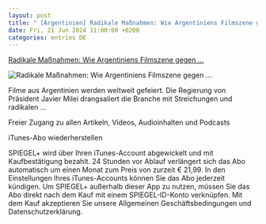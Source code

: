 ```yaml
---
layout: post
title: " [Argentinien] Radikale Maßnahmen: Wie Argentiniens Filmszene gegen ..."
date: Fri, 21 Jun 2024 11:00:00 +0200
categories: entries DE
---
```

[Radikale Maßnahmen: Wie Argentiniens Filmszene gegen ...](https://www.spiegel.de/kultur/argentinien-javier-milei-zerstoert-den-argentinischen-film-und-die-kulturszene-kaempft-a-96766698-4ce2-40f8-8e7f-7630e629628d)

![Radikale Maßnahmen: Wie Argentiniens Filmszene gegen ...](https://cdn.prod.www.spiegel.de/images/427f7080-c3d9-4b53-99cb-d269030c1048_w1200_r1.778_fpx69.98_fpy54.99.jpg)

Filme aus Argentinien werden weltweit gefeiert. Die Regierung von Präsident Javier Milei drangsaliert die Branche mit Streichungen und radikalen ...

Freier Zugang zu allen Artikeln, Videos, Audioinhalten und Podcasts

iTunes-Abo wiederherstellen

SPIEGEL+ wird über Ihren iTunes-Account abgewickelt und mit Kaufbestätigung bezahlt. 24 Stunden vor Ablauf verlängert sich das Abo automatisch um einen Monat zum Preis von zurzeit € 21,99. In den Einstellungen Ihres iTunes-Accounts können Sie das Abo jederzeit kündigen. Um SPIEGEL+ außerhalb dieser App zu nutzen, müssen Sie das Abo direkt nach dem Kauf mit einem SPIEGEL-ID-Konto verknüpfen. Mit dem Kauf akzeptieren Sie unsere Allgemeinen Geschäftsbedingungen und Datenschutzerklärung.

